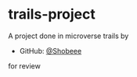 # trails-project

A project done in microverse trails by

- GitHub: [@Shobeee](https://github.com/shobeee)

for review
